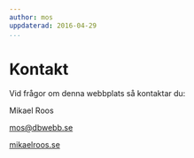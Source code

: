 ```yaml
---
author: mos
uppdaterad: 2016-04-29
...
```

Kontakt
==================================

Vid frågor om denna webbplats så kontaktar du:

Mikael Roos

mos@dbwebb.se

[mikaelroos.se](http://mikaelroos.se)
